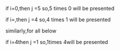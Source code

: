 if i=0,then j =5 so,5 times 0 will be presented

if i=,then j =4 so,4 times 1 will be presented


similarly,for all below

if i=4then j =1 so,1times 4will be presented